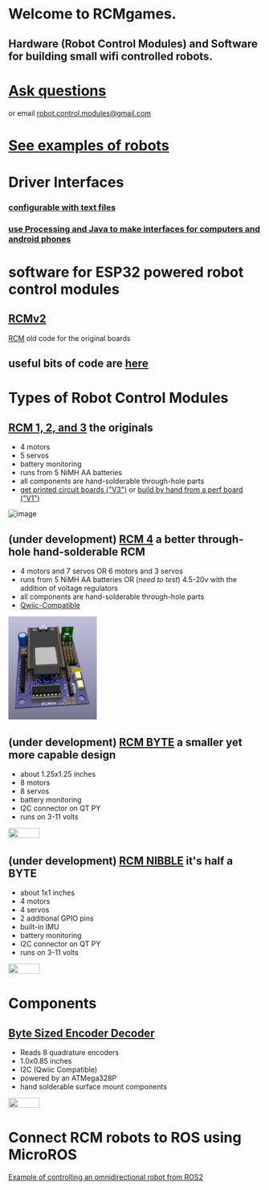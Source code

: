 # Welcome to RCMgames.
## Hardware (Robot Control Modules) and Software for building small wifi controlled robots. 

# [Ask questions](https://github.com/orgs/RCMgames/discussions/categories/q-a)
or email robot.control.modules@gmail.com

# [See examples of robots](https://github.com/orgs/RCMgames/discussions/categories/robots)

# Driver Interfaces

### [configurable with text files](https://github.com/RCMgames/RCMDS-new)

### [use Processing and Java to make interfaces for computers and android phones](https://github.com/RCMgames/RCMDS)

# software for ESP32 powered robot control modules
## [RCMv2](https://github.com/RCMgames/RCMv2)

[RCM](https://github.com/RCMgames/RCM) old code for the original boards

## useful bits of code are [here](https://github.com/RCMgames/useful-code)

# Types of Robot Control Modules

## [RCM 1, 2, and 3](https://github.com/RCMgames/RCM_hardware_documentation_and_user_guide) the originals
* 4 motors
* 5 servos
* battery monitoring
* runs from 5 NiMH AA batteries
* all components are hand-solderable through-hole parts
* [get printed circuit boards ("V3")](https://github.com/RCMgames/RCM_hardware_documentation_and_user_guide/tree/main/Robot%20Control%20Module/V3) or [build by hand from a perf board ("V1")](https://github.com/RCMgames/RCM_hardware_documentation_and_user_guide/tree/main/Robot%20Control%20Module/V1)

![image](https://github.com/RCMgames/.github/assets/59814881/db37937a-b7f5-4577-a41f-f9cf68d8a600)

## (under development) [RCM 4](https://github.com/RCMgames/RCM-Hardware-V4) a better through-hole hand-solderable RCM
* 4 motors and 7 servos OR 6 motors and 3 servos
* runs from 5 NiMH AA batteries OR (_need to test_) 4.5-20v with the addition of voltage regulators
* all components are hand-solderable through-hole parts
* [Qwiic-Compatible](https://www.sparkfun.com/qwiic#faqs)

<img src="https://github.com/RCMgames/RCM-Hardware-V4/blob/67813489e1e16a104faf787c31854115694284c5/CAD%20renders/render%201.jpg" height="35%" width="35%">

## (under development) [RCM BYTE](https://github.com/RCMgames/RCM-Hardware-BYTE) a smaller yet more capable design
* about 1.25x1.25 inches
* 8 motors
* 8 servos
* battery monitoring
* I2C connector on QT PY
* runs on 3-11 volts

<img src="https://github.com/RCMgames/.github/assets/59814881/72edcbcd-33c1-4e90-968b-ed3cd186c1d5" height="35%" width="35%">

## (under development) [RCM NIBBLE](https://github.com/RCMgames/RCM-Hardware-Nibble) it's half a BYTE
* about 1x1 inches
* 4 motors
* 4 servos
* 2 additional GPIO pins
* built-in IMU
* battery monitoring
* I2C connector on QT PY
* runs on 3-11 volts

<img src="https://github.com/RCMgames/.github/assets/59814881/5b6057ba-f43c-48b3-ad4a-4988f07bd62f" height="35%" width="35%">

# Components

## [Byte Sized Encoder Decoder](https://github.com/RCMgames/BSCD)
* Reads 8 quadrature encoders
* 1.0x0.85 inches
* I2C (Qwiic Compatible)
* powered by an ATMega328P
* hand solderable surface mount components

<img src="https://github.com/RCMgames/BSED/blob/fd907d3367903d2f684a02541658e857a268ef72/extras/hardware/photos/P1039300.JPG" height="35%" width="35%">

# Connect RCM robots to ROS using MicroROS
[Example of controlling an omnidirectional robot from ROS2](https://github.com/orgs/RCMgames/discussions/1)

